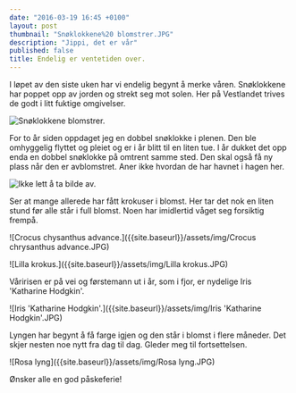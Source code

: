 ```yaml
---
date: "2016-03-19 16:45 +0100"
layout: post
thumbnail: "Snøklokkene%20 blomstrer.JPG"
description: "Jippi, det er vår"
published: false
title: Endelig er ventetiden over.
---
```



I løpet av den siste uken har vi endelig begynt å merke våren. Snøklokkene har poppet opp av jorden og strekt seg mot solen. Her på Vestlandet trives de godt i litt fuktige omgivelser.  

![Snøklokkene blomstrer.]({{site.baseurl}}/assets/img/Sn%C3%B8klokker.JPG)

For to år siden oppdaget jeg en dobbel snøklokke i plenen. Den ble omhyggelig flyttet og pleiet og er i år blitt til en liten tue. I år dukket det opp enda en dobbel snøklokke på omtrent samme sted.  Den skal også få ny plass når den er avblomstret. Aner ikke hvordan de har havnet i hagen her.

![Ikke lett å ta bilde av.]({{site.baseurl}}/assets/img/Dobbel%20sn%C3%B8klokke.JPG)

<!--more-->

Ser at mange allerede har fått krokuser i blomst. Her tar det nok en liten stund før alle står i full blomst. Noen har imidlertid våget seg forsiktig frempå.  

![Crocus chysanthus advance.]({{site.baseurl}}/assets/img/Crocus chrysanthus advance.JPG)

![Lilla krokus.]({{site.baseurl}}/assets/img/Lilla krokus.JPG)

Våririsen er på vei og førstemann ut i år, som i fjor, er nydelige Iris 'Katharine Hodgkin'.  

![Iris 'Katharine Hodgkin'.]({{site.baseurl}}/assets/img/Iris 'Katharine Hodgkin'.JPG)

Lyngen har begynt å få farge igjen og den står i blomst i flere måneder.  Det skjer nesten noe nytt fra dag til dag.  Gleder meg til fortsettelsen. 

![Rosa lyng]({{site.baseurl}}/assets/img/Rosa lyng.JPG)

Ønsker alle en god påskeferie!







